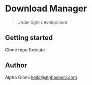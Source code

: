# Download Manager

> Under light development

## Getting started

Clone repo
Execute

## Author

Alpha Olomi [hello@alphaolomi.com](mailto:hello@alphaolomi.com)
